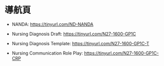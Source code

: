 # 導航頁

- NANDA: https://tinyurl.com/ND-NANDA

- Nursing Diagnosis Draft: https://tinyurl.com/N27-1600-GP1C

- Nursing Diagnosis Template: https://tinyurl.com/N27-1600-GP1C-T

- Nursing Communication Role Play: https://tinyurl.com/N27-1600-GP1C-CRP
